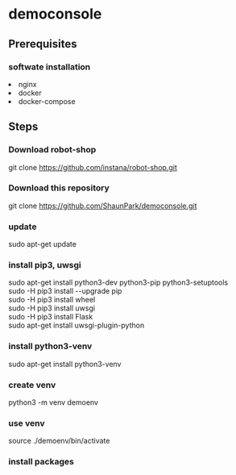 # democonsole

## Prerequisites
### softwate installation
<li> nginx
<li> docker
<li> docker-compose

## Steps

### Download robot-shop
git clone https://github.com/instana/robot-shop.git

### Download this repository
git clone https://github.com/ShaunPark/democonsole.git

### update
sudo apt-get update

### install pip3, uwsgi
sudo apt-get install python3-dev python3-pip python3-setuptools
<br>sudo -H pip3 install --upgrade pip
<br>sudo -H pip3 install wheel
<br>sudo -H pip3 install uwsgi
<br>sudo -H pip3 install Flask
<br>sudo apt-get install uwsgi-plugin-python

### install python3-venv
sudo apt-get install python3-venv

### create venv
python3 -m venv demoenv

### use venv
source ./demoenv/bin/activate

### install packages



